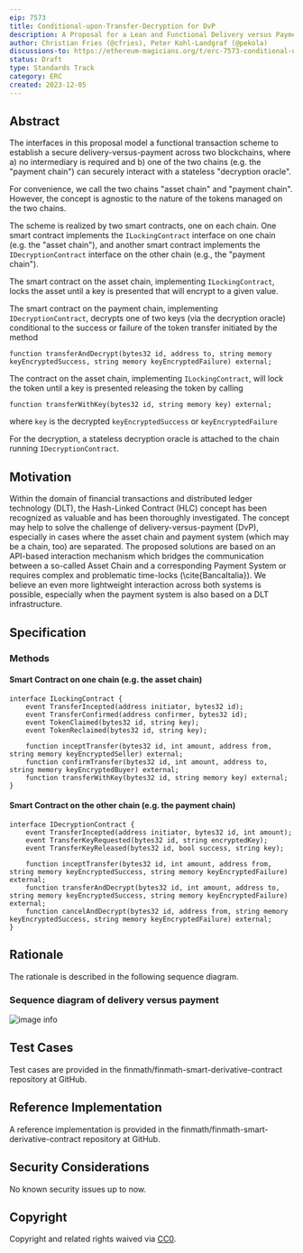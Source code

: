 ```yaml
---
eip: 7573
title: Conditional-upon-Transfer-Decryption for DvP
description: A Proposal for a Lean and Functional Delivery versus Payment
author: Christian Fries (@cfries), Peter Kohl-Landgraf (@pekola)
discussions-to: https://ethereum-magicians.org/t/erc-7573-conditional-upon-transfer-decryption-for-delivery-versus-payment/17232
status: Draft
type: Standards Track
category: ERC
created: 2023-12-05
---
```


## Abstract

The interfaces in this proposal model a functional transaction scheme to establish a secure delivery-versus-payment
across two blockchains, where a) no intermediary is required and b) one of the two chains
(e.g. the "payment chain") can securely interact with a stateless "decryption oracle".

For convenience, we call the two chains "asset chain" and "payment chain". However, the concept is agnostic to the nature of the tokens managed on the two chains.

The scheme is realized by two smart contracts, one on each chain.
One smart contract implements the `ILockingContract` interface on one chain (e.g. the "asset chain"), and another smart contract implements the `IDecryptionContract` interface on the other chain (e.g., the "payment chain").

The smart contract on the asset chain, implementing `ILockingContract`, locks the asset until a key is presented that will encrypt to a given value.

The smart contract on the payment chain, implementing `IDecryptionContract`, decrypts one of two keys (via the decryption oracle) conditional to the success or failure of the token transfer initiated
by the method
```solidity
function transferAndDecrypt(bytes32 id, address to, string memory keyEncryptedSuccess, string memory keyEncryptedFailure) external;
```

The contract  on the asset chain, implementing `ILockingContract`, will lock the token until a key is presented
releasing the token by calling
```solidity
function transferWithKey(bytes32 id, string memory key) external;
```
where `key` is the decrypted `keyEncryptedSuccess` or `keyEncryptedFailure`

For the decryption, a stateless decryption oracle is attached to the chain running `IDecryptionContract`.

## Motivation

Within the domain of financial transactions and distributed ledger technology (DLT), the Hash-Linked Contract (HLC) concept has been recognized as valuable and has been thoroughly investigated.
The concept may help to solve the challenge of delivery-versus-payment (DvP), especially in cases where the asset chain and payment system (which may be a chain, too) are separated. The proposed solutions are based on an API-based interaction mechanism which bridges the communication between a so-called Asset Chain and a corresponding Payment System or requires complex and problematic time-locks (\cite{BancaItalia}). We believe an even more lightweight interaction across both systems is possible, especially when the payment system is also based on a DLT infrastructure.

## Specification

### Methods

#### Smart Contract on one chain (e.g. the asset chain)

```solidity
interface ILockingContract {
    event TransferIncepted(address initiator, bytes32 id);
    event TransferConfirmed(address confirmer, bytes32 id);
    event TokenClaimed(bytes32 id, string key);
    event TokenReclaimed(bytes32 id, string key);

    function inceptTransfer(bytes32 id, int amount, address from, string memory keyEncryptedSeller) external;
    function confirmTransfer(bytes32 id, int amount, address to, string memory keyEncryptedBuyer) external;
    function transferWithKey(bytes32 id, string memory key) external;
}
```

#### Smart Contract on the other chain (e.g. the payment chain)

```solidity
interface IDecryptionContract {
    event TransferIncepted(address initiator, bytes32 id, int amount);
    event TransferKeyRequested(bytes32 id, string encryptedKey);
    event TransferKeyReleased(bytes32 id, bool success, string key);

    function inceptTransfer(bytes32 id, int amount, address from, string memory keyEncryptedSuccess, string memory keyEncryptedFailure) external;
    function transferAndDecrypt(bytes32 id, int amount, address to, string memory keyEncryptedSuccess, string memory keyEncryptedFailure) external;
    function cancelAndDecrypt(bytes32 id, address from, string memory keyEncryptedSuccess, string memory keyEncryptedFailure) external;
}
```

## Rationale

The rationale is described in the following sequence diagram.

### Sequence diagram of delivery versus payment

![image info](../assets/eip-7573/doc/DvP-Seq-Diag.png)

## Test Cases

Test cases are provided in the finmath/finmath-smart-derivative-contract repository at GitHub.

## Reference Implementation

A reference implementation is provided in the finmath/finmath-smart-derivative-contract repository at GitHub.

## Security Considerations

No known security issues up to now.

## Copyright

Copyright and related rights waived via [CC0](../LICENSE.md).

